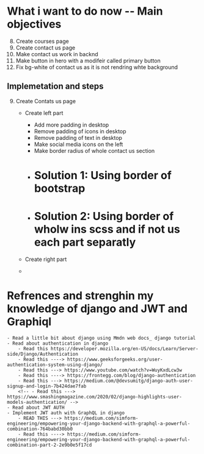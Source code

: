 # What i want to do now -- Main objectives

8. Create courses page
9. Create contact us page
10. Make contact us work in backnd
11. Make button in hero with a modifeir called primary button
12. Fix bg-white of contact us as it is not rendring whte background

## Implemetation and steps

9. Create Contats us page

   - Create left part

     - Add more padding in desktop
     - Remove padding of icons in desktop
     - Remove padding of text in desktop
     - Make social media icons on the left
     - Make border radius of whole contact us section
      - # Solution 1: Using border of bootstrap
      - # Solution 2: Using border of wholw ins scss and if not us each part separatly 

   - Create right part
   -

# Refrences and strenghin my knowledge of django and JWT and Graphiql

    - Read a little bit about django using Mmdn web docs_ django tutorial
    - Read about authentication in django
        - Read this https://developer.mozilla.org/en-US/docs/Learn/Server-side/Django/Authentication
        - Read this ----> https://www.geeksforgeeks.org/user-authentication-system-using-django/
        - Read this ---> https://www.youtube.com/watch?v=WuyKxdLcw3w
        - Read this ----> https://frontegg.com/blog/django-authentication
        - Read this ---> https://medium.com/@devsumitg/django-auth-user-signup-and-login-7b424dae7fab
        <!-- - Read this ---> https://www.smashingmagazine.com/2020/02/django-highlights-user-models-authentication/ -->
    - Read about JWT AUTH
    - Implement JWT auth with GraphQL in django
        - READ THIS ---> https://medium.com/simform-engineering/empowering-your-django-backend-with-graphql-a-powerful-combination-764babd30bb0
        - Read this ----> https://medium.com/simform-engineering/empowering-your-django-backend-with-graphql-a-powerful-combination-part-2-2e9b0e5f17cd
